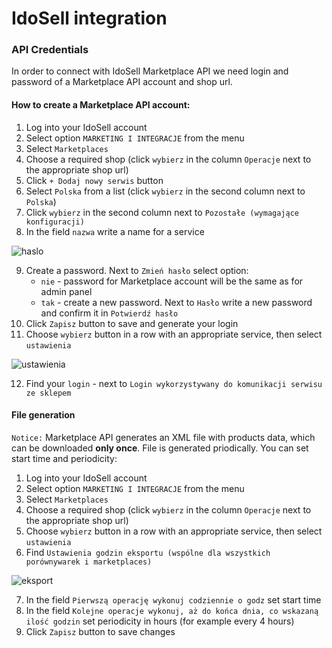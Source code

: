 # IdoSell integration

### API Credentials
In order to connect with IdoSell Marketplace API we need login and password of a Marketplace API account
and shop url.

#### How to create a Marketplace API account:
1. Log into your IdoSell account
2. Select option `MARKETING I INTEGRACJE` from the menu
3. Select `Marketplaces`
4. Choose a required shop (click `wybierz` in the column `Operacje` next to the appropriate shop url)
5. Click `+ Dodaj nowy serwis` button
6. Select `Polska` from a list (click `wybierz` in the second column
next to `Polska`)
7. Click `wybierz` in the second column next to `Pozostałe (wymagające konfiguracji)` 
8. In the field `nazwa` write a name for a service 

![haslo](/uploads/7de1cb315f0cc4aa91679c5d3fcf854a/haslo.jpg) 


9. Create a password. Next to `Zmień hasło` select option: 
   - `nie` - password for Marketplace account will be the same as for admin panel
   - `tak` - create a new password. Next to `Hasło` write a new password and confirm it
   in `Potwierdź hasło`
10. Click `Zapisz` button to save and generate your login 
11. Choose `wybierz` button in a row with an appropriate service, then select `ustawienia`

![ustawienia](/uploads/467945cab49a4671e5b799edcb6ebac4/ustawienia.jpg)

12. Find your `login` - next to `Login wykorzystywany do komunikacji serwisu ze sklepem`


#### File generation
`Notice:` Marketplace API generates an XML file with products data, which can be downloaded **only once**. File is generated priodically.
You can set start time and periodicity:
1. Log into your IdoSell account
2. Select option `MARKETING I INTEGRACJE` from the menu
3. Select `Marketplaces`
4. Choose a required shop (click `wybierz` in the column `Operacje` next to the appropriate shop url)
5. Choose `wybierz` button in a row with an appropriate service, then select `ustawienia`
6. Find `Ustawienia godzin eksportu (wspólne dla wszystkich porównywarek i marketplaces)`

![eksport](/uploads/f93e76ef75df7c9bc18b8fde8798c7b5/eksport.jpg)

7. In the field `Pierwszą operację wykonuj codziennie o godz` set start time
8. In the field `Kolejne operacje wykonuj, aż do końca dnia, co wskazaną ilość godzin` set periodicity in hours (for example every 4 hours)
9. Click `Zapisz` button to save changes

 


